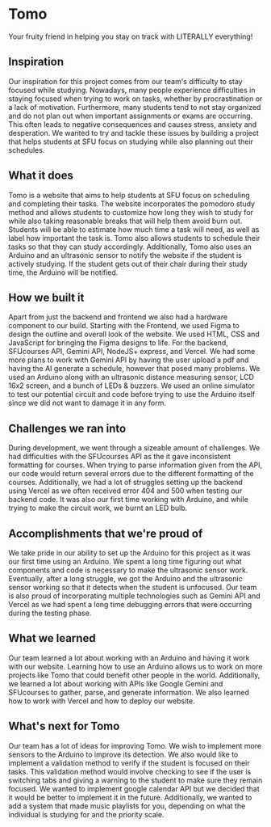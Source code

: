 # Tomo
Your fruity friend in helping you stay on track with LITERALLY everything!

## Inspiration

Our inspiration for this project comes from our team's difficulty to stay focused while studying. Nowadays, many people experience difficulties in staying focused when trying to work on tasks, whether by procrastination or a lack of motivation. Furthermore, many students tend to not stay organized and do not plan out when important assignments or exams are occurring. This often leads to negative consequences and causes stress, anxiety and desperation. We wanted to try and tackle these issues by building a project that helps students at SFU focus on studying while also planning out their schedules. 


## What it does

Tomo is a website that aims to help students at SFU focus on scheduling and completing their tasks. The website incorporates the pomodoro study method and allows students to customize how long they wish to study for while also taking reasonable breaks that will help them avoid burn out. Students will be able to estimate how much time a task will need, as well as label how important the task is. Tomo also allows students to schedule their tasks so that they can study accordingly. Additionally, Tomo also uses an Arduino and an ultrasonic sensor to notify the website if the student is actively studying. If the student gets out of their chair during their study time, the Arduino will be notified.


## How we built it

Apart from just the backend and frontend we also had a hardware component to our build. Starting with the Frontend, we used Figma to design the outline and overall look of the website. We used HTML, CSS and JavaScript for bringing the Figma designs to life. For the backend, SFUcourses API, Gemini API, NodeJS+ express, and Vercel. We had some more plans to work with Gemini API by having the user upload a pdf and having the AI generate a schedule, however that posed many problems. We used an Arduino along with an ultrasonic distance measuring sensor, LCD 16x2 screen, and a bunch of LEDs & buzzers. We used an online simulator to test our potential circuit and code before trying to use the Arduino itself since we did not want to damage it in any form. 

## Challenges we ran into

During development, we went through a sizeable amount of challenges. We had difficulties with the SFUcourses API as the it gave inconsistent formatting for courses. When trying to parse information given from the API, our code would return several errors due to the different formatting of the courses. Additionally, we had a lot of struggles setting up the backend using Vercel as we often received error 404 and 500 when testing our backend code. It was also our first time working with Arduino, and while trying to make the circuit work, we burnt an LED bulb.

## Accomplishments that we're proud of

We take pride in our ability to set up the Arduino for this project as it was our first time using an Arduino. We spent a long time figuring out what components and code is necessary to make the ultrasonic sensor work. Eventually, after a long struggle, we got the Arduino and the ultrasonic sensor working so that it detects when the student is unfocused. Our team is also proud of incorporating multiple technologies such as Gemini API and Vercel as we had spent a long time debugging errors that were occurring during the testing phase.

## What we learned

Our team learned a lot about working with an Arduino and having it work with our website. Learning how to use an Arduino allows us to work on more projects like Tomo that could benefit other people in the world. Additionally, we learned a lot about working with APIs like Google Gemini and SFUcourses to gather, parse, and generate information. We also learned how to work with Vercel and how to deploy our website. 

## What's next for Tomo

Our team has a lot of ideas for improving Tomo. We wish to implement more sensors to the Arduino to improve its detection. We also would like to implement a validation method to verify if the student is focused on their tasks. This validation method would involve checking to see if the user is switching tabs and giving a warning to the student to make sure they remain focused. We wanted to implement google calendar API but we decided that it would be better to implement it in the future. Additionally, we wanted to add a system that made music playlists for you, depending on what the individual is studying for and the priority scale.
